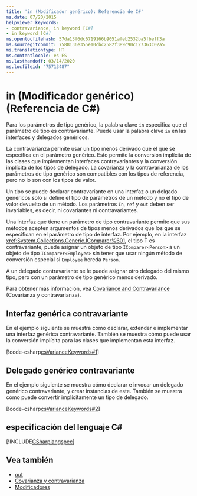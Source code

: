 ```yaml
---
title: 'in (Modificador genérico): Referencia de C#'
ms.date: 07/20/2015
helpviewer_keywords:
- contravariance, in keyword [C#]
- in keyword [C#]
ms.openlocfilehash: 57da13f6dc6719166b9051afeb2532ba5fbeff3a
ms.sourcegitcommit: 7588136e355e10cbc2582f389c90c127363c02a5
ms.translationtype: HT
ms.contentlocale: es-ES
ms.lasthandoff: 03/14/2020
ms.locfileid: "75713487"
---
```

# <a name="in-generic-modifier-c-reference"></a>in (Modificador genérico) (Referencia de C#)

Para los parámetros de tipo genérico, la palabra clave `in` especifica que el parámetro de tipo es contravariante. Puede usar la palabra clave `in` en las interfaces y delegados genéricos.

La contravarianza permite usar un tipo menos derivado que el que se especifica en el parámetro genérico. Esto permite la conversión implícita de las clases que implementan interfaces contravariantes y la conversión implícita de los tipos de delegado. La covarianza y la contravarianza de los parámetros de tipo genérico son compatibles con los tipos de referencia, pero no lo son con los tipos de valor.

Un tipo se puede declarar contravariante en una interfaz o un delgado genéricos solo si define el tipo de parámetros de un método y no el tipo de valor devuelto de un método. Los parámetros `In`, `ref` y `out` deben ser invariables, es decir, ni covariantes ni contravariantes.

Una interfaz que tiene un parámetro de tipo contravariante permite que sus métodos acepten argumentos de tipos menos derivados que los que se especifican en el parámetro de tipo de interfaz. Por ejemplo, en la interfaz <xref:System.Collections.Generic.IComparer%601>, el tipo T es contravariante, puede asignar un objeto de tipo `IComparer<Person>` a un objeto de tipo `IComparer<Employee>` sin tener que usar ningún método de conversión especial si `Employee` hereda `Person`.

A un delegado contravariante se le puede asignar otro delegado del mismo tipo, pero con un parámetro de tipo genérico menos derivado.

Para obtener más información, vea [Covariance and Contravariance](../../programming-guide/concepts/covariance-contravariance/index.md) (Covarianza y contravarianza).

## <a name="contravariant-generic-interface"></a>Interfaz genérica contravariante

En el ejemplo siguiente se muestra cómo declarar, extender e implementar una interfaz genérica contravariante. También se muestra cómo puede usar la conversión implícita para las clases que implementan esta interfaz.

[!code-csharp[csVarianceKeywords#1](~/samples/snippets/csharp/VS_Snippets_VBCSharp/csvariancekeywords/cs/program.cs#1)]

## <a name="contravariant-generic-delegate"></a>Delegado genérico contravariante

En el ejemplo siguiente se muestra cómo declarar e invocar un delegado genérico contravariante, y crear instancias de este. También se muestra cómo puede convertir implícitamente un tipo de delegado.

[!code-csharp[csVarianceKeywords#2](~/samples/snippets/csharp/VS_Snippets_VBCSharp/csvariancekeywords/cs/program.cs#2)]

## <a name="c-language-specification"></a>especificación del lenguaje C#

[!INCLUDE[CSharplangspec](~/includes/csharplangspec-md.md)]

## <a name="see-also"></a>Vea también

- [out](out-generic-modifier.md)
- [Covarianza y contravarianza](../../programming-guide/concepts/covariance-contravariance/index.md)
- [Modificadores](index.md)
